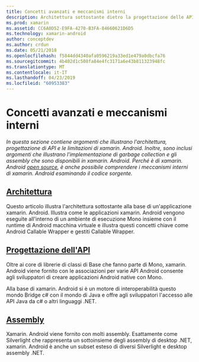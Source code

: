 ```yaml
---
title: Concetti avanzati e meccanismi interni
description: Architettura sottostante dietro la progettazione delle API xamarin. Android e le relative.
ms.prod: xamarin
ms.assetid: CC6A0D52-E9FA-4270-B3FA-84660621D6D5
ms.technology: xamarin-android
author: conceptdev
ms.author: crdun
ms.date: 05/21/2018
ms.openlocfilehash: f5844dd4340afa0596219a33ed1e479a0dbcfa76
ms.sourcegitcommit: 4b402d1c508fa84e4fc3171a6e43b811323948fc
ms.translationtype: MT
ms.contentlocale: it-IT
ms.lasthandoff: 04/23/2019
ms.locfileid: "60953383"
---
```

# <a name="advanced-concepts-and-internals"></a>Concetti avanzati e meccanismi interni

_In questa sezione contiene argomenti che illustrano l'architettura, progettazione di API e le limitazioni di xamarin. Android. Inoltre, sono inclusi argomenti che illustrano l'implementazione di garbage collection e gli assembly che sono disponibili in xamarin. Android. Perché è di xamarin. Android [open source](https://github.com/xamarin/xamarin-android), è anche possibile comprendere i meccanismi interni di xamarin. Android esaminando il codice sorgente._


##  <a name="architectureandroidinternalsarchitecturemd"></a>[Architettura](~/android/internals/architecture.md)

Questo articolo illustra l'architettura sottostante alla base di un'applicazione xamarin. Android. Illustra come le applicazioni xamarin. Android vengono eseguite all'interno di un ambiente di esecuzione Mono insieme con il runtime di Android macchina virtuale e illustra questi concetti chiave come Android Callable Wrapper e gestiti Callable Wrapper. 



##  <a name="api-designandroidinternalsapi-designmd"></a>[Progettazione dell'API](~/android/internals/api-design.md)

Oltre ai core di librerie di classi di Base che fanno parte di Mono, xamarin. Android viene fornito con le associazioni per varie API Android consente agli sviluppatori di creare applicazioni Android native con Mono.

Alla base di xamarin. Android si è un motore di interoperabilità questo mondo Bridge c# con il mondo di Java e offre agli sviluppatori l'accesso alle API Java da c# o altri linguaggi .NET.



##  <a name="assembliescross-platforminternalsavailable-assembliesmd"></a>[Assembly](~/cross-platform/internals/available-assemblies.md)

Xamarin. Android viene fornito con molti assembly. Esattamente come Silverlight che rappresenta un sottoinsieme degli assembly di desktop .NET, xamarin. Android è anche un subset esteso di diversi Silverlight e desktop assembly .NET. 

